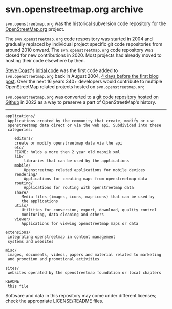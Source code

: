 # svn.openstreetmap.org archive

`svn.openstreetmap.org` was the historical subversion code repository for the [OpenStreetMap.org](https://openstreetmap.org/) project.

The `svn.openstreetmap.org` code respository was started in 2004 and gradually replaced by individual project specific git code repositories from around 2010 onward. The `svn.openstreetmap.org` code repository was closed for new contributions in 2020. Most projects had already moved to hosting their code elsewhere by then.

[Steve Coast](https://en.wikipedia.org/wiki/Steve_Coast)'s [initial code](https://github.com/openstreetmap/svn-archive/commit/65a14b94b52d46386db01e62c0ad39e311609146) was the first code added to `svn.openstreetmap.org` back in August 2004, [4 days before the first blog post](https://blog.openstreetmap.org/2004/08/16/website-up/). Over the next 16 years 340+ developers would contribute to multiple OpenStreetMap related projects hosted on `svn.openstreetmap.org`

`svn.openstreetmap.org` was converted to a [git code repository hosted on Github](https://github.com/openstreetmap/svn-archive/) in 2022 as a way to preserve a part of OpenStreetMap's history.

---

```
applications/
 Applications created by the community that create, modify or use 
 openstreetmap data direct or via the web api. Subdivided into these
 categories:
 
    editors/
	create or modify openstreetmap data via the api
    etc/
	FIXME: holds a more then 2 year old mapnik xml
    lib/
        libraries that can be used by the applications
    mobile/
        Openstreetmap related applications for mobile devices
    rendering/
        Applications for creating maps from openstreetmap data
    routing/
        Applications for routing with openstreetmap data
    share/
       Media files (images, icons, map-icons) that can be used by
       the applications
    utils/
       Utilities for conversion, export, download, quality control 
       monitoring, data cleaning and others
    viewer/
       Applications for viewing openstreetmap maps or data

extensions/      
 integrating openstreetmap in content management 
 systems and websites

misc/
 images, documents, videos, papers and material related to marketing
 and promotion and promotional activities

sites/           
 websites operated by the openstreetmap foundation or local chapters

README          
 this file
```

Software and data in this repository may come under different licenses;
check the appropriate LICENSE/README files.

